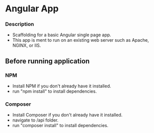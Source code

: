# Angular App

### Description
* Scaffolding for a basic Angular single page app.
* This app is ment to run on an existing web server such as Apache, NGINX, or IIS.

## Before running application
### NPM
* Install NPM if you don't already have it installed.
* run "npm install" to install dependencies.

### Composer
* Install Composer if you don't already have it installed.
* navigate to /api folder.
* run "composer install" to install dependencies.